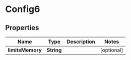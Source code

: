 

# Config6

## Properties

Name | Type | Description | Notes
------------ | ------------- | ------------- | -------------
**limitsMemory** | **String** |  |  [optional]




